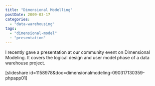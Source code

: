 ```yaml
---
title: "Dimensional Modelling"
postDate: 2009-03-17
categories: 
  - "data-warehousing"
tags: 
  - "dimensional-model"
  - "presentation"
---
```


I recently gave a presentation at our community event on Dimensional Modeling. It covers the logical design and user model phase of a data warehouse project.

\[slideshare id=1158978&amp;doc=dimensionalmodeling-090317130359-phpapp01\]
